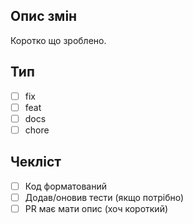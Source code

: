 ## Опис змін
Коротко що зроблено.

## Тип
- [ ] fix
- [ ] feat
- [ ] docs
- [ ] chore

## Чекліст
- [ ] Код форматований
- [ ] Додав/оновив тести (якщо потрібно)
- [ ] PR має мати опис (хоч короткий)

